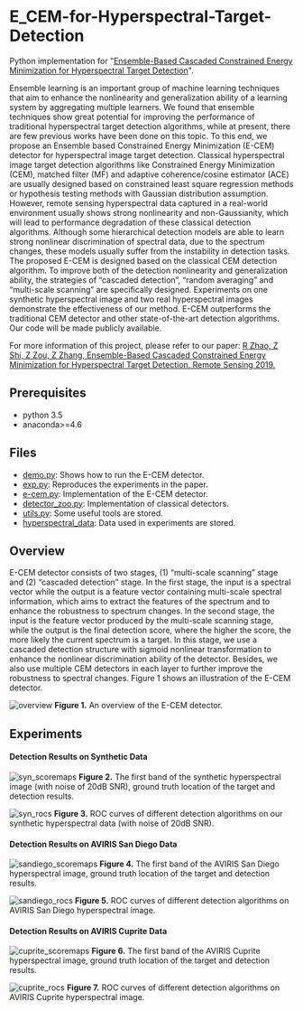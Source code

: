 # E_CEM-for-Hyperspectral-Target-Detection
Python implementation for "[Ensemble-Based Cascaded Constrained Energy Minimization for Hyperspectral Target Detection](https://www.mdpi.com/472682)".

Ensemble learning is an important group of machine learning techniques that aim to enhance the nonlinearity and generalization ability of a learning system by aggregating multiple learners. We found that ensemble techniques show great potential for improving the performance of traditional hyperspectral target detection algorithms, while at present, there are few previous works have been done on this topic. To this end, we propose an Ensemble based Constrained Energy Minimization (E-CEM) detector for hyperspectral image target detection. Classical hyperspectral image target detection algorithms like Constrained Energy Minimization (CEM), matched filter (MF)
and adaptive coherence/cosine estimator (ACE) are usually designed based on constrained least square regression methods or hypothesis testing methods with Gaussian distribution assumption. However, remote sensing hyperspectral data captured in a real-world environment usually shows strong nonlinearity and non-Gaussianity, which will lead to performance degradation of these classical detection algorithms. Although some hierarchical detection models are able to learn strong nonlinear discrimination of spectral data, due to the spectrum changes, these models usually suffer from the instability in detection tasks. The proposed E-CEM is designed based on the classical CEM detection algorithm. To improve both of the detection nonlinearity and generalization ability, the strategies of “cascaded detection”, “random averaging” and “multi-scale scanning” are specifically designed. Experiments on one synthetic hyperspectral image and two real hyperspectral images demonstrate the effectiveness of our method. E-CEM outperforms the traditional CEM detector and other state-of-the-art detection algorithms. Our code will be made publicly available.

For more information of this project, please refer to our paper: [R Zhao, Z Shi, Z Zou, Z Zhang, Ensemble-Based Cascaded Constrained Energy Minimization for Hyperspectral Target Detection. Remote Sensing 2019.](https://www.mdpi.com/472682)


## Prerequisites

- python 3.5
- anaconda>=4.6


## Files

- [demo.py](demo.py): Shows how to run the E-CEM detector.
- [exp.py](exp.py): Reproduces the experiments in the paper.
- [e-cem.py](e-cem.py): Implementation of the E-CEM detector.
- [detector_zoo.py](detector_zoo.py): Implementation of classical detectors.
- [utils.py](utils.py): Some useful tools are stored.
- [hyperspectral_data](hyperspectral_data.py): Data used in experiments are stored.


## Overview

E-CEM detector consists of two stages, (1) “multi-scale scanning” stage and (2) “cascaded
detection” stage. In the first stage, the input is a spectral vector while the output is a feature vector
containing multi-scale spectral information, which aims to extract the features of the spectrum and
to enhance the robustness to spectrum changes. In the second stage, the input is the feature vector
produced by the multi-scale scanning stage, while the output is the final detection score, where the
higher the score, the more likely the current spectrum is a target. In this stage, we use a cascaded
detection structure with sigmoid nonlinear transformation to enhance the nonlinear discrimination
ability of the detector. Besides, we also use multiple CEM detectors in each layer to further improve
the robustness to spectral changes. Figure 1 shows an illustration of the E-CEM detector.

![overview](imgs/overview.png) **Figure 1.** An overview of the E-CEM detector. </div>


## Experiments

#### Detection Results on Synthetic Data

![syn_scoremaps](imgs/syn_scoremaps.png) **Figure 2.** The first band of the synthetic hyperspectral image (with noise
of 20dB SNR), ground truth location of the target and detection results. </div>

![syn_rocs](imgs/syn_rocs.png) **Figure 3.** ROC curves of different detection algorithms on our synthetic hyperspectral data (with noise
of 20dB SNR). </div>

#### Detection Results on AVIRIS San Diego Data

![sandiego_scoremaps](imgs/sandiego_scoremaps.png) **Figure 4.** The first band of the AVIRIS San Diego hyperspectral image, ground truth location of the target and detection results. </div>

![sandiego_rocs](imgs/sandiego_rocs.png) **Figure 5.** ROC curves of different detection algorithms on AVIRIS San Diego hyperspectral image. </div>

#### Detection Results on AVIRIS Cuprite Data

![cuprite_scoremaps](imgs/cuprite_scoremaps.png) **Figure 6.** The first band of the AVIRIS Cuprite hyperspectral image, ground truth location of the target and detection results. </div>

![cuprite_rocs](imgs/cuprite_rocs.png) **Figure 7.** ROC curves of different detection algorithms on AVIRIS Cuprite hyperspectral image. </div>

